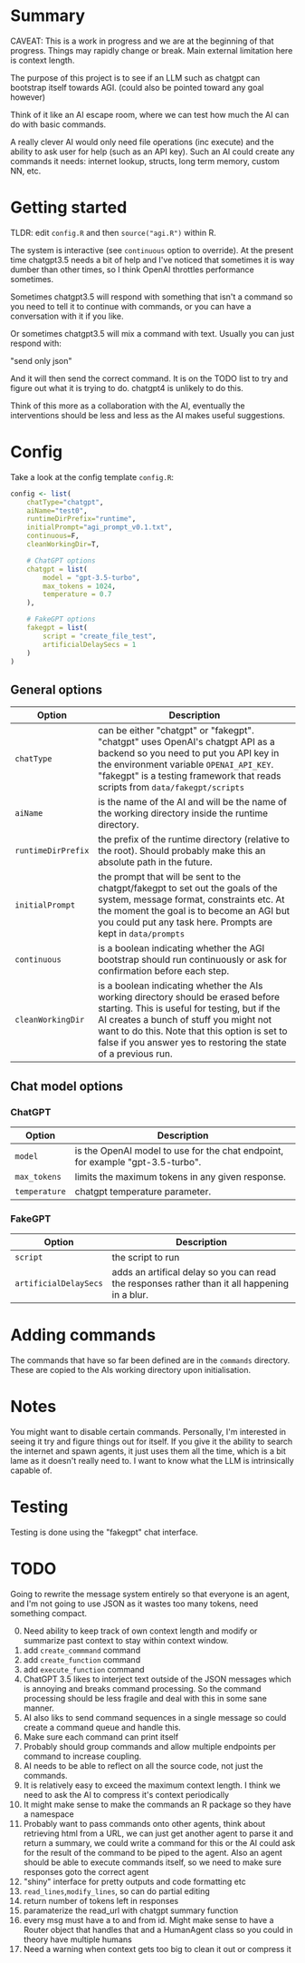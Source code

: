 # Summary
CAVEAT: This is a work in progress and we are at the beginning of that progress. Things may rapidly change or break. Main external limitation here is context length.

The purpose of this project is to see if an LLM such as chatgpt can bootstrap itself towards AGI. (could also be pointed toward any goal however)

Think of it like an AI escape room, where we can test how much the AI can do with basic commands.

A really clever AI would only need file operations (inc execute) and the ability to ask user for help (such as an API key). Such an AI could create any commands it needs: internet lookup, structs, long term memory, custom NN, etc.

# Getting started

TLDR: edit `config.R` and then `source("agi.R")` within R.

The system is interactive (see `continuous` option to override). At the present time chatgpt3.5 needs a bit of help and I've noticed that sometimes it is way dumber than other times, so I think OpenAI throttles performance sometimes.

Sometimes chatgpt3.5 will respond with something that isn't a command so you need to tell it to continue with commands, or you can have a conversation with it if you like.

Or sometimes chatgpt3.5 will mix a command with text. Usually you can just respond with:

"send only json"

And it will then send the correct command. It is on the TODO list to try and figure out what it is trying to do. chatgpt4 is unlikely to do this.

Think of this more as a collaboration with the AI, eventually the interventions should be less and less as the AI makes useful suggestions.

# Config

Take a look at the config template `config.R`:

```r
config <- list(
	chatType="chatgpt",
	aiName="test0",
	runtimeDirPrefix="runtime",
	initialPrompt="agi_prompt_v0.1.txt",
	continuous=F,
	cleanWorkingDir=T,

	# ChatGPT options
	chatgpt = list(
		model = "gpt-3.5-turbo",
		max_tokens = 1024,
        temperature = 0.7
	),

	# FakeGPT options
	fakegpt = list(
		script = "create_file_test",
		artificialDelaySecs = 1
	)
)
```

## General options

| Option  | Description |
| ------- | ----------- |
|`chatType` | can be either "chatgpt" or "fakegpt". "chatgpt" uses OpenAI's chatgpt API as a backend so you need to put you API key in the environment variable `OPENAI_API_KEY`. "fakegpt" is a testing framework that reads scripts from `data/fakegpt/scripts`|
| `aiName` | is the name of the AI and will be the name of the working directory inside the runtime directory.|
| `runtimeDirPrefix` | the prefix of the runtime directory (relative to the root). Should probably make this an absolute path in the future.|
| `initialPrompt` | the prompt that will be sent to the chatgpt/fakegpt to set out the goals of the system, message format, constraints etc. At the moment the goal is to become an AGI but you could put any task here. Prompts are kept in `data/prompts`|
| `continuous` | is a boolean indicating whether the AGI bootstrap should run continuously or ask for confirmation before each step.|
|`cleanWorkingDir` |is a boolean indicating whether the AIs working directory should be erased before starting. This is useful for testing, but if the AI creates a bunch of stuff you might not want to do this. Note that this option is set to false if you answer yes to restoring the state of a previous run.|

## Chat model options
### ChatGPT

| Option  | Description |
| ------- | ----------- |
| `model` | is the OpenAI model to use for the chat endpoint, for example "gpt-3.5-turbo". |
| `max_tokens` | limits the maximum tokens in any given response. |
| `temperature` | chatgpt temperature parameter. |

### FakeGPT

| Option  | Description |
| ------- | ----------- |
| `script`| the script to run |
| `artificialDelaySecs` | adds an artifical delay so you can read the responses rather than it all happening in a blur. |

# Adding commands

The commands that have so far been defined are in the `commands` directory. These are copied to the AIs working directory upon initialisation.

# Notes

You might want to disable certain commands. Personally, I'm interested in seeing it try and figure things out for itself. If you give it the ability to search the internet and spawn agents, it just uses them all the time, which is a bit lame as it doesn't really need to. I want to know what the LLM is intrinsically capable of.

# Testing

Testing is done using the "fakegpt" chat interface.

# TODO

Going to rewrite the message system entirely so that everyone is an agent, and I'm not going to use JSON as it wastes too many tokens, need something compact.

0. Need ability to keep track of own context length and modify or summarize past context to stay within context window.
1. add `create_commmand` command
2. add `create_function` command
3. add `execute_function` command
4. ChatGPT 3.5 likes to interject text outside of the JSON messages which is annoying and breaks command processing. So the command processing should be less fragile and deal with this in some sane manner.
5. AI also liks to send command sequences in a single message so could create a command queue and handle this.
6. Make sure each command can print itself
7. Probably should group commands and allow multiple endpoints per command to increase coupling.
8. AI needs to be able to reflect on all the source code, not just the commands.
9. It is relatively easy to exceed the maximum context length. I think we need to ask the AI to compress it's context periodically
10. It might make sense to make the commands an R package so they have a namespace
11. Probably want to pass commands onto other agents, think about retrieving html from a URL, we can just get another agent to parse it and return a summary, we could write a command for this or the AI could ask for the result of the command to be piped to the agent. Also an agent should be able to execute commands itself, so we need to make sure responses goto the correct agent
12. "shiny" interface for pretty outputs and code formatting etc
13. `read_lines`,`modify_lines`, so can do partial editing
14. return number of tokens left in responses
15. paramaterize the read_url with chatgpt summary function
16. every msg must have a to and from id. Might make sense to have a Router object that handles that and a HumanAgent class so you could in theory have multiple humans
17. Need a warning when context gets too big to clean it out or compress it
